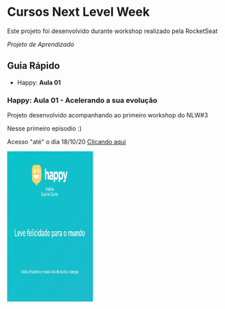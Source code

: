 # Cursos Next Level Week
Este projeto foi desenvolvido durante workshop realizado pela RocketSeat

_Projeto de Aprendizado_

## Guia Rápido

<ul>
  <li>Happy: <b>Aula 01</b></li>
  
 </ul>

### __Happy: Aula 01 - Acelerando a sua evolução__
<p>Projeto desenvolvido acompanhando ao primeiro workshop do NLW#3</p>

Nesse primeiro episodio  :)

Acesso "até" o dia 18/10/20 [Clicando aqui](https://nextlevelweek.com/inscricao/3)
<p align="">
  <img src="./screenshots/aula01.jpg" width=200 height=350/>
</p>
<br><br> 
